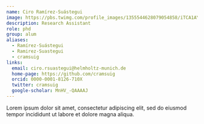 ```yaml
---
name: Ciro Ramírez-Suástegui
image: https://pbs.twimg.com/profile_images/1355544628079054858/iTCA1AYr_400x400.jpg
description: Research Assistant
role: phd
group: alum
aliases:
  - Ramírez-Suástegui
  - Ramirez-Suastegui
  - cramsuig
links:
  email: ciro.rsuastegui@helmholtz-munich.de
  home-page: https://github.com/cramsuig
  orcid: 0000-0001-8126-710X
  twitter: cramsuig
  google-scholar: MnHV_-QAAAAJ
---
```


Lorem ipsum dolor sit amet, consectetur adipiscing elit, sed do eiusmod tempor incididunt ut labore et dolore magna aliqua.

